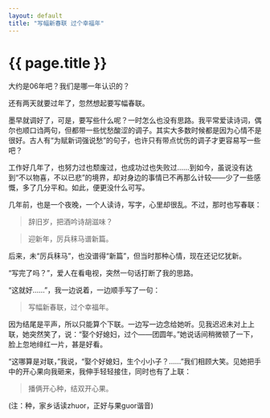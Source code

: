 ```yaml
---
layout: default
title: "写幅新春联 过个幸福年"
---
```


# {{ page.title }}

大约是06年吧？我们是哪一年认识的？
 

还有两天就要过年了，忽然想起要写幅春联。 

墨早就调好了，可是，要写些什么呢？一时怎么也没有思路。我平常爱读诗词，偶尔也顺口诌两句，但都带一些忧愁酸涩的调子。其实大多数时候都是因为心情不是很好。古人有“为赋新词强说愁”的句子，也许只有带点忧伤的调子才更容易写一些吧？ 

工作好几年了，也努力过也颓废过，也成功过也失败过……到如今，虽说没有达到“不以物喜，不以已悲”的境界，却对身边的事情已不再那么计较——少了一些感慨，多了几分平和。如此，便更没什么可写。 

几年前，也是一个夜晚，一个人读诗，写字，心里却很乱。不过，那时也写春联： 


> 辞旧岁，把酒吟诗胡滋味？
 
> 迎新年，厉兵秣马谱新篇。 


后来，未“厉兵秣马”，也没谱得“新篇”，但当时那种心情，现在还记忆犹新。 

“写完了吗？”，爱人在看电视，突然一句话打断了我的思路。 

“这就好……”，我一边说着，一边顺手写了一句： 


> 写幅新春联，过个幸福年。 


因为结尾是平声，所以只能算个下联。一边写一边念给她听。见我迟迟未对上上联，她突然笑了，说：“娶个好媳妇，过个——团圆年。”她说话间稍微顿了一下，脸上忽地绯红一片，甚是好看。 

“这哪算是对联，”我说，“娶个好媳妇，生个小小子？……”我们相顾大笑。见她把手中的开心果向我砸来，我伸手轻轻接住，同时也有了上联： 


> 播俩开心种，结双开心果。 


(注：种，家乡话读zhuor，正好与果guor谐音)

